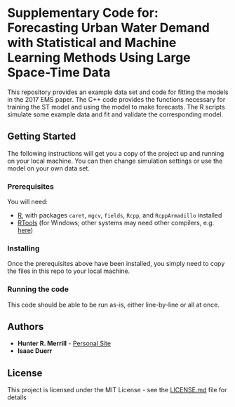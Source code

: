 # Supplementary Code for: Forecasting Urban Water Demand with Statistical and Machine Learning Methods Using Large Space-Time Data

This repository provides an example data set and code for fitting the models in the 2017 EMS paper. The C++ code provides the functions necessary for training the ST model and using the model to make forecasts. The R scripts simulate some example data and fit and validate the corresponding model.

## Getting Started

The following instructions will get you a copy of the project up and running on your local machine. You can then change simulation settings or use the model on your own data set.

### Prerequisites

You will need:
* [R](https://cran.r-project.org/), with packages `caret`, `mgcv`, `fields`, `Rcpp`, and `RcppArmadillo` installed
* [RTools](https://cran.r-project.org/bin/windows/Rtools/) (for Windows; other systems may need other compilers, e.g. [here](http://thecoatlessprofessor.com/programming/r-compiler-tools-for-rcpp-on-os-x/))

### Installing

Once the prerequisites above have been installed, you simply need to copy the files in this repo to your local machine.

### Running the code

This code should be able to be run as-is, either line-by-line or all at once. 

## Authors

* **Hunter R. Merrill** - [Personal Site](https://sites.google.com/site/hreidmerrill)
* **Isaac Duerr**

## License

This project is licensed under the MIT License - see the [LICENSE.md](LICENSE.md) file for details

